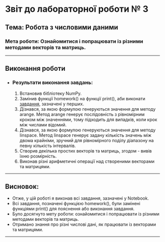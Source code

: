 # Звіт до лабораторної роботи № 3
## Тема: Робота з числовими даними  
### Мета роботи: Ознайомитися і попрацювати із різними методами векторів та матриць.

---

## Виконання роботи

* ### Результати виконання завдань:
    1. Встановив бібліотеку NumPy.
    1. Замінив функції homework() на функції print(), аби виконати [завдання](./1_numpy.ipynb), зазначені у перших.
    1. Дізнався, за якою формулою генеруються значення для методу arange. Метод arange генерує послідовність з рівномірним кроком між значеннями, тому підходить для випадків, коли крок між числами відомий.
    1. Дізнався, за якою формулою генеруються значення для методу linspace. Метод linspace генерує задану кількість значень між двома крайніми, зручний для рівномірного поділу діапазону на певну кількість інтервалів.
    1. Створив декілька простих векторів та матриць, згодом - вивів їхню розмірність. 
    1. Виконав різні арифметичні операції над створеними векторами та матрицями.

---

## Висновок:

- Отже, у цій роботі я виконав всі завдання, зазначені у Notebook.
- Всі завдання, позначені функцією homework(), були замінені функціями print() для пояснення або виконання завдання.
- Було досягнуто мету роботи: ознайомитися і попрацювати із різними методами векторів та матриць.
- Отримано знання про різні числові дані, як працювати із векторами та матрицями.

---
